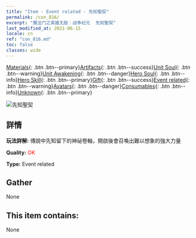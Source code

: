 ```yaml
---
title: "Item - Event related - 先知聖契"
permalink: /con_816/
excerpt: "魔法门之英雄无敌：战争纪元  先知聖契"
last_modified_at: 2021-06-15
locale: cn
ref: "con_816.md"
toc: false
classes: wide
---
```

 [Materials](/ItemsCN/){: .btn .btn--primary}[Artifacts](/ItemsCN/Artifacts/){: .btn .btn--success}[Unit Soul](/ItemsCN/UnitSoul/){: .btn .btn--warning}[Unit Awakening](/ItemsCN/UnitAwakening/){: .btn .btn--danger}[Hero Soul](/ItemsCN/HeroSoul/){: .btn .btn--info}[Hero Skill](/ItemsCN/HeroSkill/){: .btn .btn--primary}[Gift](/ItemsCN/Gift/){: .btn .btn--success}[Event related](/ItemsCN/Events/){: .btn .btn--warning}[Avatars](/ItemsCN/Avatars/){: .btn .btn--danger}[Consumables](/ItemsCN/Consumables/){: .btn .btn--info}[Unknown](/ItemsCN/Unknown/){: .btn .btn--primary}

 ![先知聖契](/images/t/i_3074.png)

## 詳情
 **玩法詳解:** 傳說中先知留下的神祕卷軸，開啟後會召喚出難以想象的強大力量

 **Quality:** <span style="color: #FF0000">OK</span>

 **Type:** Event related

## Gather

  None

## This item contains:

  None

